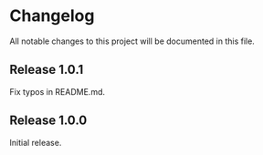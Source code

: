 # Changelog

All notable changes to this project will be documented in this file.

## Release 1.0.1

Fix typos in README.md.

## Release 1.0.0

Initial release.

